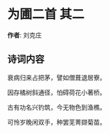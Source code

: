 # 为圃二首  其二

**作者**: 刘克庄

## 诗词内容

衰病归来占把茅，譬如僧葺退居寮。

因存橘树斜通径，怕碍荷花小著桥。

古有功名兴钓筑，今无物色到渔樵。

可怜岁晚闲双手，种罢芜菁撷菊苗。

